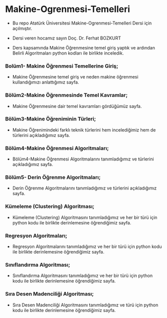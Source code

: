 # Makine-Ogrenmesi-Temelleri 

- Bu repo Atatürk Üniversitesi Makine-Ogrenmesi-Temelleri Dersi için açılmıştır. 

- Dersi veren hocamız sayın Doç. Dr. Ferhat BOZKURT

- Ders kapsamında Makine Öğrenmesine temel giriş yaptık ve ardından Belirli Algoritmaları python kodları ile birlikte inceledik.

### Bolüm1- Makine Öğrenmesi Temellerine Giriş;
- Makine Öğrenmesine temel giriş ve neden makine öğrenmesi kullandığımızı anlattığımız sayfa.

### Bölüm2-Makine Öğrenmesinde Temel Kavramlar;
- Makine Öğrenmesine dair temel kavramları gördüğümüz sayfa.

### Bölüm3-Makine Öğreniminin Türleri;
- Makine Öğrenimindeki farklı teknik türlerini hem incelediğimiz hem de türlerini açıkladığımız sayfa.

### Bölüm4-Makine Öğrenmesi Algoritmaları;
- Bölüm4-Makine Öğrenmesi Algoritmalarını tanımladığımız ve türlerini açıkladığımız sayfa.

### Bölüm5- Derin Öğrenme Algoritmaları;
- Derin Öğrenme Algoritmalarını tanımladığımız ve türlerini açıkladığımız sayfa.

### Kümeleme (Clustering) Algoritması;
- Kümeleme (Clustering) Algoritmasını tanımladığımız ve her bir türü için python kodu ile birlikte derinlemesine öğrendiğimiz sayfa.

### Regresyon Algoritmaları;
- Regresyon Algoritmalarını tanımladığımız ve her bir türü için python kodu ile birlikte derinlemesine öğrendiğimiz sayfa.

### Sınıflandırma Algoritması;
- Sınıflandırma Algoritmasını tanımladığımız ve her bir türü için python kodu ile birlikte derinlemesine öğrendiğimiz sayfa.

### Sıra Desen Madenciliği Algoritması;
- Sıra Desen Madenciliği Algoritmasını tanımladığımız ve türü için python kodu ile birlikte derinlemesine öğrendiğimiz sayfa.
